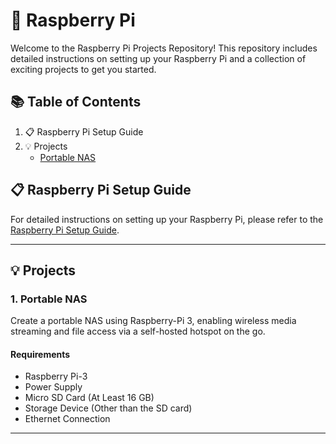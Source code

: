 # 🥧 Raspberry Pi

Welcome to the Raspberry Pi Projects Repository! This repository includes detailed instructions on setting up your Raspberry Pi and a collection of exciting projects to get you started.

## 📚 Table of Contents

1. 📋 Raspberry Pi Setup Guide
2. 💡 Projects
   - [Portable NAS](./Portable%20Raspberry-Pi%20NAS)

## 📋 Raspberry Pi Setup Guide

For detailed instructions on setting up your Raspberry Pi, please refer to the [Raspberry Pi Setup Guide](./Setup-Guide.md).

---

## 💡 Projects

### 1. Portable NAS

Create a portable NAS using Raspberry-Pi 3, enabling wireless media streaming and file access via a self-hosted hotspot on the go.

#### Requirements
- Raspberry Pi-3
- Power Supply
- Micro SD Card (At Least 16 GB)
- Storage Device (Other than the SD card)
- Ethernet Connection

---
